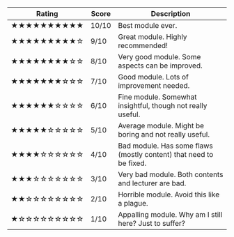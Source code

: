 | Rating          | Score | Description |
| --------------- | ----- | ----------- |
| ★★★★★★★★★★ | 10/10 | Best module ever. |
| ★★★★★★★★★☆ | 9/10  | Great module. Highly recommended! |
| ★★★★★★★★☆☆ | 8/10  | Very good module. Some aspects can be improved. |
| ★★★★★★★☆☆☆ | 7/10  | Good module. Lots of improvement needed. |
| ★★★★★★☆☆☆☆ | 6/10  | Fine module. Somewhat insightful, though not really useful. |
| ★★★★★☆☆☆☆☆ | 5/10  | Average module. Might be boring and not really useful. |
| ★★★★☆☆☆☆☆☆ | 4/10  | Bad module. Has some flaws (mostly content) that need to be fixed. |
| ★★★☆☆☆☆☆☆☆ | 3/10  | Very bad module. Both contents and lecturer are bad. |
| ★★☆☆☆☆☆☆☆☆ | 2/10  | Horrible module. Avoid this like a plague. |
| ★☆☆☆☆☆☆☆☆☆ | 1/10  | Appalling module. Why am I still here? Just to suffer? |
